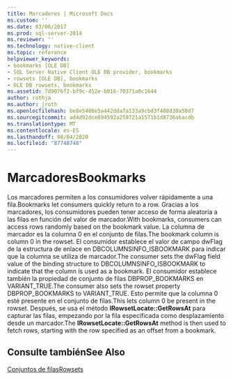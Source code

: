 ```yaml
---
title: Marcadores | Microsoft Docs
ms.custom: ''
ms.date: 03/06/2017
ms.prod: sql-server-2014
ms.reviewer: ''
ms.technology: native-client
ms.topic: reference
helpviewer_keywords:
- bookmarks [OLE DB]
- SQL Server Native Client OLE DB provider, bookmarks
- rowsets [OLE DB], bookmarks
- OLE DB rowsets, bookmarks
ms.assetid: 7d9076f2-bf9c-452e-b816-70371a0c1644
author: rothja
ms.author: jroth
ms.openlocfilehash: be8e5486e5a442ddafa133a9cbd3f408d30a50d7
ms.sourcegitcommit: ad4d92dce894592a259721a1571b1d8736abacdb
ms.translationtype: MT
ms.contentlocale: es-ES
ms.lasthandoff: 08/04/2020
ms.locfileid: "87748748"
---
```

# <a name="bookmarks"></a><span data-ttu-id="b6eaf-102">Marcadores</span><span class="sxs-lookup"><span data-stu-id="b6eaf-102">Bookmarks</span></span>
  <span data-ttu-id="b6eaf-103">Los marcadores permiten a los consumidores volver rápidamente a una fila.</span><span class="sxs-lookup"><span data-stu-id="b6eaf-103">Bookmarks let consumers quickly return to a row.</span></span> <span data-ttu-id="b6eaf-104">Gracias a los marcadores, los consumidores pueden tener acceso de forma aleatoria a las filas en función del valor de marcador.</span><span class="sxs-lookup"><span data-stu-id="b6eaf-104">With bookmarks, consumers can access rows randomly based on the bookmark value.</span></span> <span data-ttu-id="b6eaf-105">La columna de marcador es la columna 0 en el conjunto de filas.</span><span class="sxs-lookup"><span data-stu-id="b6eaf-105">The bookmark column is column 0 in the rowset.</span></span> <span data-ttu-id="b6eaf-106">El consumidor establece el valor de campo dwFlag de la estructura de enlace en DBCOLUMNSINFO_ISBOOKMARK para indicar que la columna se utiliza de marcador.</span><span class="sxs-lookup"><span data-stu-id="b6eaf-106">The consumer sets the dwFlag field value of the binding structure to DBCOLUMNSINFO_ISBOOKMARK to indicate that the column is used as a bookmark.</span></span> <span data-ttu-id="b6eaf-107">El consumidor establece también la propiedad de conjunto de filas DBPROP_BOOKMARKS en VARIANT_TRUE.</span><span class="sxs-lookup"><span data-stu-id="b6eaf-107">The consumer also sets the rowset property DBPROP_BOOKMARKS to VARIANT_TRUE.</span></span> <span data-ttu-id="b6eaf-108">Esto permite que la columna 0 esté presente en el conjunto de filas.</span><span class="sxs-lookup"><span data-stu-id="b6eaf-108">This lets column 0 be present in the rowset.</span></span> <span data-ttu-id="b6eaf-109">Después, se usa el método **IRowsetLocate::GetRowsAt** para capturar las filas, empezando por la fila especificada como desplazamiento desde un marcador.</span><span class="sxs-lookup"><span data-stu-id="b6eaf-109">The **IRowsetLocate::GetRowsAt** method is then used to fetch rows, starting with the row specified as an offset from a bookmark.</span></span>  
  
## <a name="see-also"></a><span data-ttu-id="b6eaf-110">Consulte también</span><span class="sxs-lookup"><span data-stu-id="b6eaf-110">See Also</span></span>  
 [<span data-ttu-id="b6eaf-111">Conjuntos de filas</span><span class="sxs-lookup"><span data-stu-id="b6eaf-111">Rowsets</span></span>](rowsets.md)  
  
  
